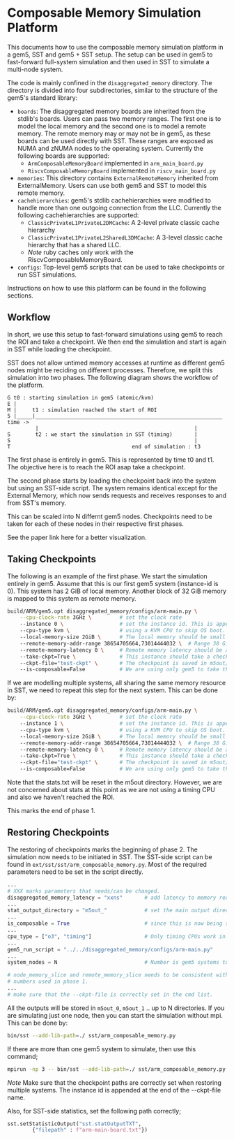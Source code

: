 # Composable Memory Simulation Platform

This documents how to use the composable memory simulation platform in a gem5, SST and gem5 + SST setup.
The setup can be used in gem5 to fast-forward full-system simulation and then used in SST to simulate a multi-node system.

The code is mainly confined in the `disaggregated_memory` directory.
The directory is divided into four subdirectories, similar to the structure of
the gem5's standard library:

- `boards`: The disaggregated memory boards are inherited from the stdlib's
  boards. Users can pass two memory ranges. The first one is to model the local
  memory and the second one is to model a remote memory. The remote memory may
  or may not be in gem5, as these boards can be used directly with SST. These
  ranges are exposed as NUMA and zNUMA nodes to the operating system.
  Currently the following boards are supported:
  - `ArmComposableMemoryBoard` implemented in `arm_main_board.py`
  - `RiscvComposableMemoryBoard` implemented in `riscv_main_board.py`
- `memories`: This directory contains `ExternalRemoteMemory` inherited from
  ExternalMemory. Users can use both gem5 and SST to model this remote memory.
- `cachehierarchies`: gem5's stdlib cachehierarchies were modified to handle
  more than one outgoing connection from the LLC. Currently the following
  cachehierarchies are supported:
  - `ClassicPrivateL1PrivateL2DMCache`: A 2-level private classic cache
    hierarchy
  - `ClassicPrivateL1PrivateL2SharedL3DMCache`: A 3-level classic cache
    hierarchy that has a shared LLC.
  - *Note* ruby caches only work with the RiscvComposableMemoryBoard.
- `configs`: Top-level gem5 scripts that can be used to take checkpoints or run
  SST simulations.

Instructions on how to use this platform can be found in the following
sections.

## Workflow

In short, we use this setup to fast-forward simulations using gem5 to reach the
ROI and take a checkpoint. We then end the simulation and start is again in SST
while loading the checkpoint.

SST does not allow untimed memory accesses at runtime as different gem5 nodes
might be reciding on different processes. Therefore, we split this simulation
into two phases. The following diagram shows the workflow of the platform.

```
G t0 : starting simulation in gem5 (atomic/kvm)
E |
M |     t1 : simulation reached the start of ROI
5 |_____|____________________________________________________________ time ->
         |                                                  |
S        t2 : we start the simulation in SST (timing)       |
S                                                           |
T                                       end of simulation : t3
```
The first phase is entirely in gem5. This is represented by time t0 and t1. The
objective here is to reach the ROI asap take a checkpoint.

The second phase starts by loading the checkpoint back into the system but
using an SST-side script. The system remains identical except for the External
Memory, which now sends requests and receives responses to and from SST's
memory.

This can be scaled into N differnt gem5 nodes. Checkpoints need to be taken for
each of these nodes in their respective first phases.

See the paper link here for a better visualization.

## Taking Checkpoints

The following is an example of the first phase. We start the simulation
entirely in gem5. Assume that this is our first gem5 system (instance-id is 0).
This system has 2 GiB of local memory. Another block of 32 GiB memory is mapped
to this system as remote memory.

```sh
build/ARM/gem5.opt disaggregated_memory/configs/arm-main.py \
    --cpu-clock-rate 3GHz \         # set the clock rate
    --instance 0 \                  # set the instance id. This is appended with ckpt-file.
    --cpu-type kvm \                # using a KVM CPU to skip OS boot. The host needs to support kvm
    --local-memory-size 2GiB \      # The local memory should be small to moderate                      
    --remote-memory-addr-range 38654705664,73014444032 \  # Range 38 GiB to 70 GiB is mapped to a shared memory pool 
    --remote-memory-latency 0 \     # Remote memory latency should be added on the SST-side script
    --take-ckpt=True \              # This instance should take a checkpoint 
    --ckpt-file="test-ckpt" \       # The checkpoint is saved in m5out/test-ckpt0 directory
    --is-composable=False           # We are using only gem5 to take the checkpoint
```

If we are modelling multiple systems, all sharing the same memory resource in
SST, we need to repeat this step for the next system. This can be done by:

```sh
build/ARM/gem5.opt disaggregated_memory/configs/arm-main.py \
    --cpu-clock-rate 3GHz \         # set the clock rate
    --instance 1 \                  # set the instance id. This is appended with ckpt-file.
    --cpu-type kvm \                # using a KVM CPU to skip OS boot. The host needs to support kvm
    --local-memory-size 2GiB \      # The local memory should be small to moderate                      
    --remote-memory-addr-range 38654705664,73014444032 \  # Range 38 GiB to 70 GiB is mapped to a shared memory pool 
    --remote-memory-latency 0 \     # Remote memory latency should be added on the SST-side script
    --take-ckpt=True \              # This instance should take a checkpoint 
    --ckpt-file="test-ckpt" \       # The checkpoint is saved in m5out/test-ckpt1 directory
    --is-composable=False           # We are using only gem5 to take the checkpoint
```

Note that the stats.txt will be reset in the m5out directory. However, we are
not concerned about stats at this point as we are not using a timing CPU and
also we haven't reached the ROI.

This marks the end of phase 1.

## Restoring Checkpoints

The restoring of checkpoints marks the beginning of phase 2. The simulation now
needs to be initiated in SST. The SST-side script can be found in
`ext/sst/sst/arm_composable_memory.py`. Most of the required parameters need to
be set in the script directly.

```python
...
# XXX marks parameters that needs/can be changed.
disaggregated_memory_latency = "xxns"       # add latency to memory requests going to SST.
...
stat_output_directory = "m5out_"            # set the main output directory
...
is_composable = True                        # since this is now being simulated in SST
...
cpu_type = ["o3", "timing"]                 # Only timing CPUs work in this case.
...
gem5_run_script = "../../disaggregated_memory/configs/arm-main.py"
...
system_nodes = N                            # Number is gem5 systems to simulate

# node_memory_slice and remote_memory_slice needs to be consistent with the
# numbers used in phase 1.
...
# make sure that the --ckpt-file is correctly set in the cmd list.
```

All the outputs will be stored in `m5out_0`, `m5out_1` .. up to N directories.
If you are simulating just one node, then you can start the simulation without
mpi. This can be done by:
```sh
bin/sst --add-lib-path=./ sst/arm_composable_memory.py
```
If there are more than one gem5 system to simulate, then use this command;
```sh
mpirun -np 3 -- bin/sst --add-lib-path=./ sst/arm_composable_memory.py
```
*Note* Make sure that the checkpoint paths are correctly set when restoring
multiple systems. The instance id is appended at the end of the --ckpt-file
name.

Also, for SST-side statistics, set the following path correctly;
```py
sst.setStatisticOutput("sst.statOutputTXT",
        {"filepath" : f"arm-main-board.txt"})
```

